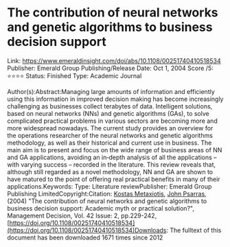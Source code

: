 # The contribution of neural networks and genetic algorithms to business decision support

Link: https://www.emeraldinsight.com/doi/abs/10.1108/00251740410518534
Publisher: Emerald Group
Publishing/Release Date: Oct 1, 2004
Score /5: ⭐️⭐️⭐️⭐️
Status: Finished
Type: Academic Journal

Author(s):Abstract:Managing large amounts of information and efficiently using this information in improved decision making has become increasingly challenging as businesses collect terabytes of data. Intelligent solutions, based on neural networks (NNs) and genetic algorithms (GAs), to solve complicated practical problems in various sectors are becoming more and more widespread nowadays. The current study provides an overview for the operations researcher of the neural networks and genetic algorithms methodology, as well as their historical and current use in business. The main aim is to present and focus on the wide range of business areas of NN and GA applications, avoiding an in‐depth analysis of all the applications – with varying success – recorded in the literature. This review reveals that, although still regarded as a novel methodology, NN and GA are shown to have matured to the point of offering real practical benefits in many of their applications.Keywords: Type: Literature reviewPublisher: Emerald Group Publishing LimitedCopyright:Citation: [Kostas Metaxiotis](https://www.emeraldinsight.com/author/Metaxiotis%2C+Kostas), [John Psarras](https://www.emeraldinsight.com/author/Psarras%2C+John), (2004) "The contribution of neural networks and genetic algorithms to business decision support: Academic myth or practical solution?", Management Decision, Vol. 42 Issue: 2, pp.229-242, [https://doi.org/10.1108/00251740410518534](https://doi.org/10.1108/00251740410518534)Downloads: The fulltext of this document has been downloaded 1671 times since 2012
